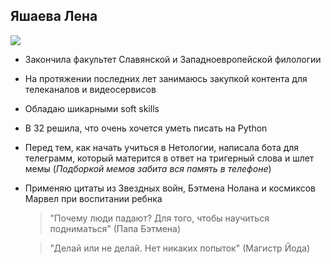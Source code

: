 ## **Яшаева Лена**
<img src="https://assets.gq.ru/photos/5fc5eb082c9d693e087fbe69/16:9/w_2560%2Cc_limit/0.jpg"/>

*  Закончила факультет Славянской и Западноевропейской филологии
* На протяжении последних лет занимаюсь закупкой контента для телеканалов и видеосервисов 
* Обладаю шикарными soft skills 
* В 32 решила, что очень хочется уметь писать на Python 
*  Перед тем, как начать учиться в Нетологии, написала бота для телеграмм, который матерится в ответ на тригерный слова и шлет мемы (_Подборкой мемов забита вся память в телефоне_)
*  Применяю цитаты из Звездных войн, Бэтмена Нолана и космиксов Марвел при воспитании ребнка 
   >"Почему люди падают? Для того, чтобы научиться подниматься" (Папа Бэтмена)

   > "Делай или не делай. Нет никаких попыток" (Магистр Йода)


